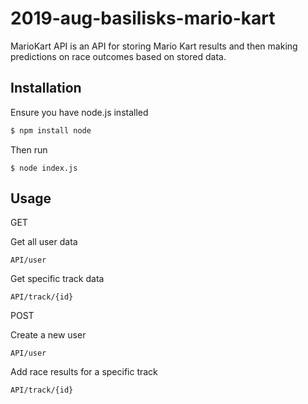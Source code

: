 # 2019-aug-basilisks-mario-kart

MarioKart API is an API for storing Mario Kart results and then making predictions on race outcomes based on stored data.

## Installation

Ensure you have node.js installed

```bash
$ npm install node
```

Then run
```
$ node index.js
```

## Usage

GET

Get all user data
```
API/user
```

Get specific track data
```
API/track/{id}
```

POST

Create a new user
```
API/user
```

Add race results for a specific track
```
API/track/{id}
```